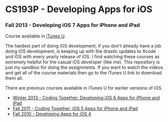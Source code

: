 # CS193P - Developing Apps for iOS


### Fall 2013 - Developing iOS 7 Apps for iPhone and iPad
Course available in [iTunes U][fall2013].

The hardest part of doing iOS development, if you don't already have a job doing iOS development, is keeping up with the
drastic updates to Xcode and iOS with every yearly release of iOS.  I find watching these courses as extremely helpful for
the casual iOS developer (like me).  This repository is just my sandbox for doing the assignments.  If you want to watch
the videos and get all of the course materials then go to the iTunes U link to download them all.



There are previous courses available in iTunes U for earlier versions of iOS.
- [Winter 2013 - Coding Together: Developing iOS 6 Apps for iPhone and iPad][winter2013]
- [Fall 2011 - Coding Together: iOS 5 Apps for iPhone and iPad][fall2011]
- [Fall 2010 - Developing Apps for iOS 4][fall2010]




[fall2013]: https://itunes.apple.com/us/course/developing-ios-7-apps-for/id733644550
[winter2013]: https://itunes.apple.com/us/course/coding-together-developing/id593208016
[fall2011]: https://itunes.apple.com/us/course/coding-together-ios-5-apps/id537447071
[fall2010]: https://itunes.apple.com/us/course/developing-apps-for-ios-4/id495054839
